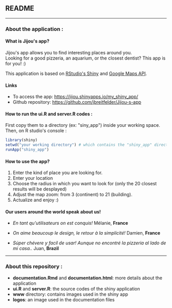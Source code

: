 ## README

*****
### About the application :
#### What is Jijou's app?

Jijou's app allows you to find interesting places around you.  
Looking for a good pizzeria, an aquarium, or the closest dentist? This app is for you! :) 

This application is based on [RStudio's Shiny](http://shiny.rstudio.com) and [Google Maps API](https://developers.google.com/maps/).

#### Links 

* To access the app: <https://jijou.shinyapps.io/my_shiny_app/>
* Github repository: <https://github.com/jbreitfelder/Jijou-s-app>

#### How to run the ui.R and server.R codes :

First copy them to a directory (ex: "siny_app") inside your working space. Then, on R studio's console :

```r
library(shiny)
setwd("your working directory") # which contains the "shiny_app" directory
runApp("shiny_app")
```

#### How to use the app?

1. Enter the kind of place you are looking for.
2. Enter your location
3. Choose the radius in which you want to look for (only the 20 closest results will be desplayed)
4. Adjust the map zoom: from 3 (continent) to 21 (building).
5. Actualize and enjoy :)  

#### Our users around the world speak about us!

* *En tant qu'utilisateurs on est conquis!*
Mélanie, **France**

* *On aime beaucoup le design, le retour à la simplicité!*
Damien, **France**

* *Súper chévere y facil de usar! Aunque no encontré la pizzeria al lado de mi casa..* 
Juan, **Brazil**  

*****
### About this repository :

- **documentation.Rmd** and **documentation.html**: more details about the application
- **ui.R** and **server.R**: the source codes of the shiny application
- **www** directory: contains images used in the shiny app
- **logos**: an image used in the documentation files

